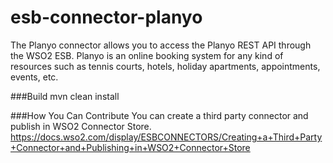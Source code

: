 # esb-connector-planyo
The Planyo connector allows you to access the Planyo REST API through the WSO2 ESB. Planyo is an online booking system for any kind of resources such as tennis courts, hotels, holiday apartments, appointments, events, etc.

###Build
mvn clean install

###How You Can Contribute
You can create a third party connector and publish in WSO2 Connector Store.
https://docs.wso2.com/display/ESBCONNECTORS/Creating+a+Third+Party+Connector+and+Publishing+in+WSO2+Connector+Store
